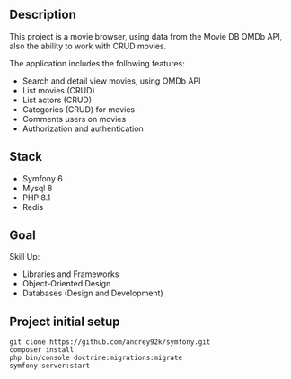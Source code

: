 ## Description
This project is a movie browser, using data from the Movie DB OMDb API, also the ability to work with CRUD movies.

The application includes the following features: 
- Search and detail view movies, using OMDb API
- List movies (CRUD) 
- List actors (CRUD) 
- Categories (CRUD) for movies 
- Comments users on movies 
- Authorization and authentication

## Stack
- Symfony 6 
- Mysql 8 
- PHP 8.1 
- Redis

## Goal
Skill Up:
- Libraries and Frameworks
- Object-Oriented Design
- Databases (Design and Development)

## Project initial setup
```
git clone https://github.com/andrey92k/symfony.git
composer install
php bin/console doctrine:migrations:migrate
symfony server:start
```


